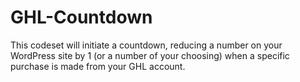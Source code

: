 # GHL-Countdown
This codeset will initiate a countdown, reducing a number on your WordPress site by 1 (or a number of your choosing) when a specific purchase is made from your GHL account. 
